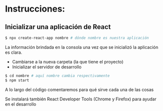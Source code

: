# Instrucciones:

## Inicializar una aplicación de React

```sh
$ npx create-react-app nombre # dónde nombre es nuestra aplicación
```

La información brindada en la consola una vez que se inicializó la aplicación es
clara.

- Cambiarse a la nueva carpeta (la que tiene el proyecto)
- Inicializar el servidor de desarrollo

```sh
$ cd nombre # aquí nombre cambia respectivamente
$ npm start
```

A lo largo del código comentaremos para qué sirve cada una de las cosas

Se instalará también React Developer Tools (Chrome y Firefox) para ayudar en el
desarrollo
